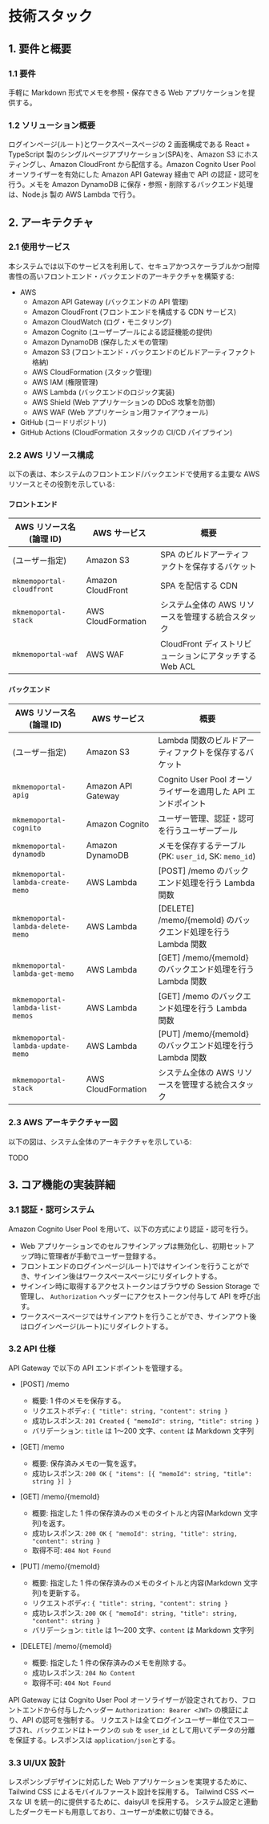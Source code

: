 # 技術スタック

## 1. 要件と概要

### 1.1 要件

手軽に Markdown 形式でメモを参照・保存できる Web アプリケーションを提供する。

### 1.2 ソリューション概要

ログインページ(ルート)とワークスペースページの 2 画面構成である React + TypeScript 製のシングルページアプリケーション(SPA)を、Amazon S3 にホスティングし、Amazon CloudFront から配信する。Amazon Cognito User Pool オーソライザーを有効にした Amazon API Gateway 経由で API の認証・認可を行う。メモを Amazon DynamoDB に保存・参照・削除するバックエンド処理は、Node.js 製の AWS Lambda で行う。

## 2. アーキテクチャ

### 2.1 使用サービス

本システムでは以下のサービスを利用して、セキュアかつスケーラブルかつ耐障害性の高いフロントエンド・バックエンドのアーキテクチャを構築する:

- AWS
  - Amazon API Gateway (バックエンドの API 管理)
  - Amazon CloudFront (フロントエンドを構成する CDN サービス)
  - Amazon CloudWatch (ログ・モニタリング)
  - Amazon Cognito (ユーザープールによる認証機能の提供)
  - Amazon DynamoDB (保存したメモの管理)
  - Amazon S3 (フロントエンド・バックエンドのビルドアーティファクト格納)
  - AWS CloudFormation (スタック管理)
  - AWS IAM (権限管理)
  - AWS Lambda (バックエンドのロジック実装)
  - AWS Shield (Web アプリケーションの DDoS 攻撃を防御)
  - AWS WAF (Web アプリケーション用ファイアウォール)
- GitHub (コードリポジトリ)
- GitHub Actions (CloudFormation スタックの CI/CD パイプライン)

### 2.2 AWS リソース構成

以下の表は、本システムのフロントエンド/バックエンドで使用する主要な AWS リソースとその役割を示している:

#### フロントエンド

| AWS リソース名 (論理 ID)      | AWS サービス       | 概要                                                    |
| ----------------------------- | ------------------ | ------------------------------------------------------- |
| (ユーザー指定)                | Amazon S3          | SPA のビルドアーティファクトを保存するバケット          |
| `mkmemoportal-cloudfront`     | Amazon CloudFront  | SPA を配信する CDN                                      |
| `mkmemoportal-stack` | AWS CloudFormation | システム全体の AWS リソースを管理する統合スタック |
| `mkmemoportal-waf`            | AWS WAF            | CloudFront ディストリビューションにアタッチする Web ACL |

#### バックエンド

| AWS リソース名 (論理 ID)          | AWS サービス       | 概要                                                           |
| --------------------------------- | ------------------ | -------------------------------------------------------------- |
| (ユーザー指定)                    | Amazon S3          | Lambda 関数のビルドアーティファクトを保存するバケット          |
| `mkmemoportal-apig`               | Amazon API Gateway | Cognito User Pool オーソライザーを適用した API エンドポイント  |
| `mkmemoportal-cognito`            | Amazon Cognito     | ユーザー管理、認証・認可を行うユーザープール                   |
| `mkmemoportal-dynamodb`           | Amazon DynamoDB    | メモを保存するテーブル (PK: `user_id`, SK: `memo_id`)          |
| `mkmemoportal-lambda-create-memo` | AWS Lambda         | \[POST\] /memo のバックエンド処理を行う Lambda 関数            |
| `mkmemoportal-lambda-delete-memo` | AWS Lambda         | \[DELETE\] /memo/{memoId} のバックエンド処理を行う Lambda 関数 |
| `mkmemoportal-lambda-get-memo`    | AWS Lambda         | \[GET\] /memo/{memoId} のバックエンド処理を行う Lambda 関数    |
| `mkmemoportal-lambda-list-memos`  | AWS Lambda         | \[GET\] /memo のバックエンド処理を行う Lambda 関数             |
| `mkmemoportal-lambda-update-memo` | AWS Lambda         | \[PUT\] /memo/{memoId} のバックエンド処理を行う Lambda 関数    |
| `mkmemoportal-stack`      | AWS CloudFormation | システム全体の AWS リソースを管理する統合スタック                  |

### 2.3 AWS アーキテクチャー図

以下の図は、システム全体のアーキテクチャを示している:

TODO

## 3. コア機能の実装詳細

### 3.1 認証・認可システム

Amazon Cognito User Pool を用いて、以下の方式により認証・認可を行う。

- Web アプリケーションでのセルフサインアップは無効化し、初期セットアップ時に管理者が手動でユーザー登録する。
- フロントエンドのログインページ(ルート)ではサインインを行うことができ、サインイン後はワークスペースページにリダイレクトする。
- サインイン時に取得するアクセストークンはブラウザの Session Storage で管理し、 `Authorization` ヘッダーにアクセストークン付与して API を呼び出す。
- ワークスペースページではサインアウトを行うことができ、サインアウト後はログインページ(ルート)にリダイレクトする。

### 3.2 API 仕様

API Gateway で以下の API エンドポイントを管理する。

- [POST] /memo

  - 概要: 1 件のメモを保存する。
  - リクエストボディ: `{ "title": string, "content": string }`
  - 成功レスポンス: `201 Created` `{ "memoId": string, "title": string }`
  - バリデーション: `title` は 1〜200 文字、`content` は Markdown 文字列

- [GET] /memo

  - 概要: 保存済みメモの一覧を返す。
  - 成功レスポンス: `200 OK` `{ "items": [{ "memoId": string, "title": string }] }`

- [GET] /memo/{memoId}

  - 概要: 指定した 1 件の保存済みのメモのタイトルと内容(Markdown 文字列)を返す。
  - 成功レスポンス: `200 OK` `{ "memoId": string, "title": string, "content": string }`
  - 取得不可: `404 Not Found`

- [PUT] /memo/{memoId}

  - 概要: 指定した 1 件の保存済みのメモのタイトルと内容(Markdown 文字列)を更新する。
  - リクエストボディ: `{ "title": string, "content": string }`
  - 成功レスポンス: `200 OK` `{ "memoId": string, "title": string, "content": string }`
  - バリデーション: `title` は 1〜200 文字、`content` は Markdown 文字列

- [DELETE] /memo/{memoId}
  - 概要: 指定した 1 件の保存済みのメモを削除する。
  - 成功レスポンス: `204 No Content`
  - 取得不可: `404 Not Found`

API Gateway には Cognito User Pool オーソライザーが設定されており、フロントエンドから付与したヘッダー `Authorization: Bearer <JWT>` の検証により、API の認可を強制する。
リクエストは全てログインユーザー単位でスコープされ、バックエンドはトークンの `sub` を `user_id` として用いてデータの分離を保証する。レスポンスは `application/json`とする。

### 3.3 UI/UX 設計

レスポンシブデザインに対応した Web アプリケーションを実現するために、Tailwind CSS によるモバイルファースト設計を採用する。
Tailwind CSS ベースな UI を統一的に提供するために、daisyUI を採用する。
システム設定と連動したダークモードも用意しており、ユーザーが柔軟に切替できる。
